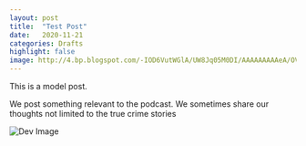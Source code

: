 ```yaml
---
layout: post
title:  "Test Post"
date:   2020-11-21
categories: Drafts
highlight: false
image: http://4.bp.blogspot.com/-IOD6VutWGlA/UW8Jq05M0DI/AAAAAAAAAeA/OVckWFybKqg/s1600/DSC01317.JPG
---
```

This is a model post.

We post something relevant to the podcast. We sometimes share our thoughts not limited to the true crime stories

![Dev Image](http://4.bp.blogspot.com/-IOD6VutWGlA/UW8Jq05M0DI/AAAAAAAAAeA/OVckWFybKqg/s1600/DSC01317.JPG)
